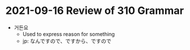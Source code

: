# 2021-09-16 Review of 310 Grammar

* 거든요
  * Used to express reason for something
  * jp: なんですので、ですから、ですので